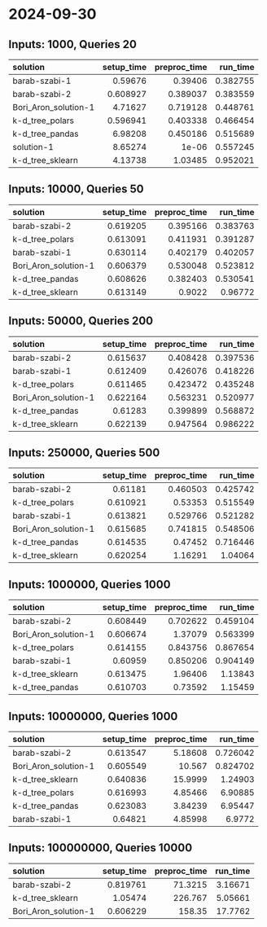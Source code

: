 # 2024-09-30

## Inputs: 1000, Queries 20

| solution             |   setup_time |   preproc_time |   run_time |
|:---------------------|-------------:|---------------:|-----------:|
| barab-szabi-1        |     0.59676  |       0.39406  |   0.382755 |
| barab-szabi-2        |     0.608927 |       0.389037 |   0.383559 |
| Bori_Aron_solution-1 |     4.71627  |       0.719128 |   0.448761 |
| k-d_tree_polars      |     0.596941 |       0.403338 |   0.466454 |
| k-d_tree_pandas      |     6.98208  |       0.450186 |   0.515689 |
| solution-1           |     8.65274  |       1e-06    |   0.557245 |
| k-d_tree_sklearn     |     4.13738  |       1.03485  |   0.952021 |

## Inputs: 10000, Queries 50

| solution             |   setup_time |   preproc_time |   run_time |
|:---------------------|-------------:|---------------:|-----------:|
| barab-szabi-2        |     0.619205 |       0.395166 |   0.383763 |
| k-d_tree_polars      |     0.613091 |       0.411931 |   0.391287 |
| barab-szabi-1        |     0.630114 |       0.402179 |   0.402057 |
| Bori_Aron_solution-1 |     0.606379 |       0.530048 |   0.523812 |
| k-d_tree_pandas      |     0.608626 |       0.382403 |   0.530541 |
| k-d_tree_sklearn     |     0.613149 |       0.9022   |   0.96772  |

## Inputs: 50000, Queries 200

| solution             |   setup_time |   preproc_time |   run_time |
|:---------------------|-------------:|---------------:|-----------:|
| barab-szabi-2        |     0.615637 |       0.408428 |   0.397536 |
| barab-szabi-1        |     0.612409 |       0.426076 |   0.418226 |
| k-d_tree_polars      |     0.611465 |       0.423472 |   0.435248 |
| Bori_Aron_solution-1 |     0.622164 |       0.563231 |   0.520977 |
| k-d_tree_pandas      |     0.61283  |       0.399899 |   0.568872 |
| k-d_tree_sklearn     |     0.622139 |       0.947564 |   0.986222 |

## Inputs: 250000, Queries 500

| solution             |   setup_time |   preproc_time |   run_time |
|:---------------------|-------------:|---------------:|-----------:|
| barab-szabi-2        |     0.61181  |       0.460503 |   0.425742 |
| k-d_tree_polars      |     0.610921 |       0.53353  |   0.515549 |
| barab-szabi-1        |     0.613821 |       0.529766 |   0.521282 |
| Bori_Aron_solution-1 |     0.615685 |       0.741815 |   0.548506 |
| k-d_tree_pandas      |     0.614535 |       0.47452  |   0.716446 |
| k-d_tree_sklearn     |     0.620254 |       1.16291  |   1.04064  |

## Inputs: 1000000, Queries 1000

| solution             |   setup_time |   preproc_time |   run_time |
|:---------------------|-------------:|---------------:|-----------:|
| barab-szabi-2        |     0.608449 |       0.702622 |   0.459104 |
| Bori_Aron_solution-1 |     0.606674 |       1.37079  |   0.563399 |
| k-d_tree_polars      |     0.614155 |       0.843756 |   0.867654 |
| barab-szabi-1        |     0.60959  |       0.850206 |   0.904149 |
| k-d_tree_sklearn     |     0.613475 |       1.96406  |   1.13843  |
| k-d_tree_pandas      |     0.610703 |       0.73592  |   1.15459  |

## Inputs: 10000000, Queries 1000

| solution             |   setup_time |   preproc_time |   run_time |
|:---------------------|-------------:|---------------:|-----------:|
| barab-szabi-2        |     0.613547 |        5.18608 |   0.726042 |
| Bori_Aron_solution-1 |     0.605549 |       10.567   |   0.824702 |
| k-d_tree_sklearn     |     0.640836 |       15.9999  |   1.24903  |
| k-d_tree_polars      |     0.616993 |        4.85466 |   6.90885  |
| k-d_tree_pandas      |     0.623083 |        3.84239 |   6.95447  |
| barab-szabi-1        |     0.64821  |        4.85998 |   6.9772   |

## Inputs: 100000000, Queries 10000

| solution             |   setup_time |   preproc_time |   run_time |
|:---------------------|-------------:|---------------:|-----------:|
| barab-szabi-2        |     0.819761 |        71.3215 |    3.16671 |
| k-d_tree_sklearn     |     1.05474  |       226.767  |    5.05661 |
| Bori_Aron_solution-1 |     0.606229 |       158.35   |   17.7762  |